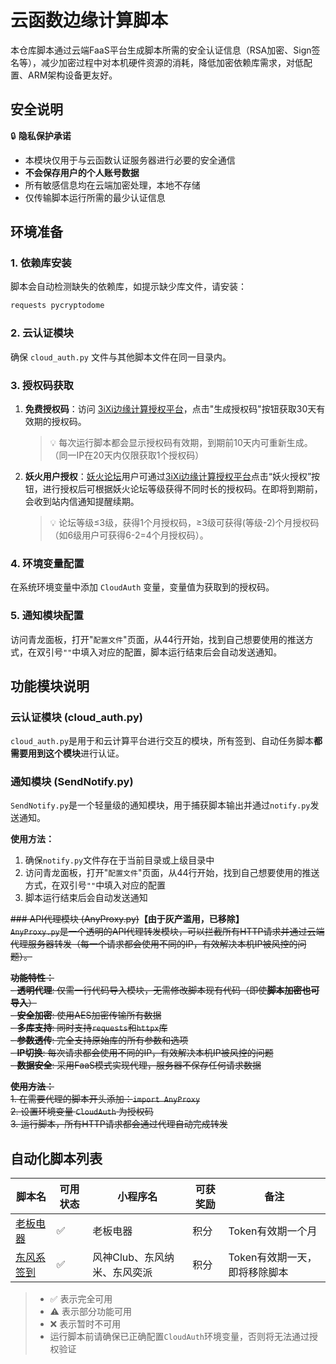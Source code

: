 # 云函数边缘计算脚本

本仓库脚本通过云端FaaS平台生成脚本所需的安全认证信息（RSA加密、Sign签名等），减少加密过程中对本机硬件资源的消耗，降低加密依赖库需求，对低配置、ARM架构设备更友好。

## 安全说明

🔒 **隐私保护承诺**
- 本模块仅用于与云函数认证服务器进行必要的安全通信
- **不会保存用户的个人账号数据**
- 所有敏感信息均在云端加密处理，本地不存储
- 仅传输脚本运行所需的最少认证信息

## 环境准备

### 1. 依赖库安装
脚本会自动检测缺失的依赖库，如提示缺少库文件，请安装：
```bash
requests pycryptodome
```

### 2. 云认证模块
确保 `cloud_auth.py` 文件与其他脚本文件在同一目录内。

### 3. 授权码获取
1. **免费授权码**：访问 [3iXi边缘计算授权平台](https://3ixi.top/)，点击"生成授权码"按钮获取30天有效期的授权码。
    > 💡 每次运行脚本都会显示授权码有效期，到期前10天内可重新生成。（同一IP在20天内仅限获取1个授权码）
2. **妖火用户授权**：[妖火论坛](https://yaohuo.me/)用户可通过[3iXi边缘计算授权平台](https://3ixi.top/)点击“妖火授权”按钮，进行授权后可根据妖火论坛等级获得不同时长的授权码。在即将到期前，会收到站内信通知提醒续期。
    > 💡 论坛等级≤3级，获得1个月授权码，≥3级可获得(等级-2)个月授权码（如6级用户可获得6-2=4个月授权码）。

### 4. 环境变量配置
在系统环境变量中添加 `CloudAuth` 变量，变量值为获取到的授权码。

### 5. 通知模块配置
访问青龙面板，打开"`配置文件`"页面，从44行开始，找到自己想要使用的推送方式，在双引号`""`中填入对应的配置，脚本运行结束后会自动发送通知。

## 功能模块说明

### 云认证模块 (cloud_auth.py)
`cloud_auth.py`是用于和云计算平台进行交互的模块，所有签到、自动任务脚本**都需要用到这个模块**进行认证。

### 通知模块 (SendNotify.py)
`SendNotify.py`是一个轻量级的通知模块，用于捕获脚本输出并通过`notify.py`发送通知。

**使用方法：**
1. 确保`notify.py`文件存在于当前目录或上级目录中
2. 访问青龙面板，打开"`配置文件`"页面，从44行开始，找到自己想要使用的推送方式，在双引号`""`中填入对应的配置
3. 脚本运行结束后会自动发送通知

~~### API代理模块 (AnyProxy.py)~~**【由于灰产滥用，已移除】**  
~~`AnyProxy.py`是一个透明的API代理转发模块，可以拦截所有HTTP请求并通过云端代理服务器转发（每一个请求都会使用不同的IP，有效解决本机IP被风控的问题）。~~  
  
~~**功能特性：**~~  
~~- **透明代理**: 仅需一行代码导入模块，无需修改脚本现有代码（即使**脚本加密也可导入**）~~  
~~- **安全加密**: 使用AES加密传输所有数据~~  
~~- **多库支持**: 同时支持`requests`和`httpx`库~~  
~~- **参数透传**: 完全支持原始库的所有参数和选项~~  
~~- **IP切换**: 每次请求都会使用不同的IP，有效解决本机IP被风控的问题~~  
~~- **数据安全**: 采用FaaS模式实现代理，服务器不保存任何请求数据~~  

~~**使用方法：**~~  
~~1. 在需要代理的脚本开头添加：`import AnyProxy`~~  
~~2. 设置环境变量 `CloudAuth` 为授权码~~  
~~3. 运行脚本，所有HTTP请求都会通过代理自动完成转发~~  

## 自动化脚本列表

| 脚本名 | 可用状态 | 小程序名 | 可获奖励 | 备注 |
|--------|----------|----------|----------|------|
| [老板电器](./laobandianqi.py) | ✅ | 老板电器 | 积分 | Token有效期一个月 |
| [东风系签到](./fengshen.py) | ✅ | 风神Club、东风纳米、东风奕派 | 积分 | Token有效期一天，即将移除脚本 |

  
> - ✅ 表示完全可用  
> - ⚠️ 表示部分功能可用  
> - ❌ 表示暂时不可用  
> - 运行脚本前请确保已正确配置`CloudAuth`环境变量，否则将无法通过授权验证
